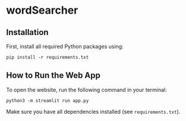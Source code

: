 # wordSearcher


## Installation

First, install all required Python packages using:

```
pip install -r requirements.txt
```

## How to Run the Web App

To open the website, run the following command in your terminal:

```
python3 -m streamlit run app.py
```

Make sure you have all dependencies installed (see `requirements.txt`).
